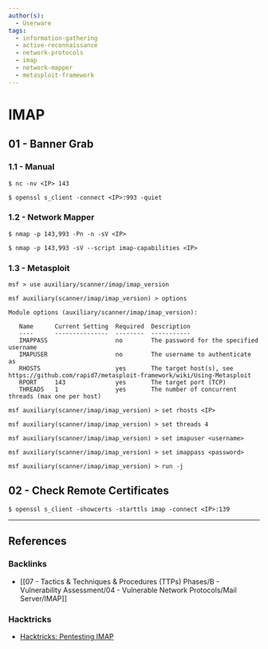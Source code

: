 ```yaml
---
author(s):
  - Userware
tags:
  - information-gathering
  - active-reconnaissance
  - network-protocols
  - imap
  - network-mapper
  - metasploit-framework
---
```

# IMAP

## 01 - Banner Grab

### 1.1 - Manual

```
$ nc -nv <IP> 143

$ openssl s_client -connect <IP>:993 -quiet
```

### 1.2 - Network Mapper

```
$ nmap -p 143,993 -Pn -n -sV <IP>

$ nmap -p 143,993 -sV --script imap-capabilities <IP>
```

### 1.3 - Metasploit

```
msf > use auxiliary/scanner/imap/imap_version

msf auxiliary(scanner/imap/imap_version) > options

Module options (auxiliary/scanner/imap/imap_version):

   Name      Current Setting  Required  Description
   ----      ---------------  --------  -----------
   IMAPPASS                   no        The password for the specified username
   IMAPUSER                   no        The username to authenticate as
   RHOSTS                     yes       The target host(s), see https://github.com/rapid7/metasploit-framework/wiki/Using-Metasploit
   RPORT     143              yes       The target port (TCP)
   THREADS   1                yes       The number of concurrent threads (max one per host)

msf auxiliary(scanner/imap/imap_version) > set rhosts <IP>

msf auxiliary(scanner/imap/imap_version) > set threads 4

msf auxiliary(scanner/imap/imap_version) > set imapuser <username>

msf auxiliary(scanner/imap/imap_version) > set imappass <password>

msf auxiliary(scanner/imap/imap_version) > run -j
```

## 02 - Check Remote Certificates

```
$ openssl s_client -showcerts -starttls imap -connect <IP>:139
```

---
## References

### Backlinks

- [[07 - Tactics & Techniques & Procedures (TTPs) Phases/B - Vulnerability Assessment/04 - Vulnerable Network Protocols/Mail Server/IMAP]]

### Hacktricks

- [Hacktricks: Pentesting IMAP](https://book.hacktricks.wiki/en/network-services-pentesting/pentesting-imap.html)